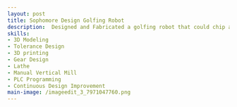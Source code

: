 ```yaml
---
layout: post
title: Sophomore Design Golfing Robot
description:  Designed and Fabricated a golfing robot that could chip and putt golf balls while loading itself completely autonomously.
skills: 
- 3D Modeling
- Tolerance Design
- 3D printing
- Gear Design
- Lathe
- Manual Vertical Mill
- PLC Programming
- Continuous Design Improvement
main-image: /imageedit_3_7971047760.png
---
```

